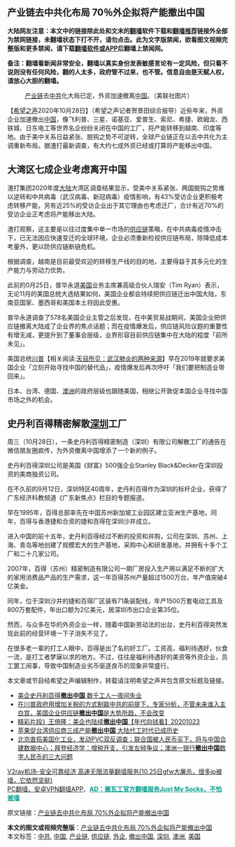  <h2>产业链去中共化布局 70％外企拟将产能撤出中国</h2> <p class="notice"><b>大陆网友注意：本文中的链接除此处和文末的<a href="https://github.com/bannedbook/fanqiang" >翻墙</a>软件下载和<a href="https://github.com/killgcd/justmysocks/blob/master/README.md">翻墙推荐</a>链接外全部为禁网链接，未翻墙状态下打不开，请勿点击。此为文字版禁闻，欲看图文视频完整版和更多禁闻，请下载<a href="https://github.com/bannedbook/fanqiang">翻墙软件或APP</a>后翻墙上禁闻网。</p><p>备注：翻墙看新闻非常安全，翻墙以真实身份发表敏感言论有一定风险，但只看不说则没有任何风险，翻的人太多，政府管不过来，也不管。信息自由是天赋人权，请放心大胆的翻墙。</b></p>  <div class="entry"> <figure><figcaption><a href="https://www.bannedbook.org/bnews/tag/%E4%BA%A7%E4%B8%9A%E9%93%BE/" class="st_tag internal_tag" rel="tag" title="标签 产业链 下的日志">产业链</a>去<a href="https://www.bannedbook.org/bnews/tag/%e4%b8%ad%e5%85%b1/" class="st_tag internal_tag" rel="tag" title="标签 中共 下的日志">中共</a>化大局已定，外资加速撤离<a href="https://www.bannedbook.org/bnews/tag/%E4%B8%AD%E5%9B%BD/" class="st_tag internal_tag" rel="tag" title="标签 中国 下的日志">中国</a>。（美联社图片）</figcaption></figure> <p>【<span class='wp_keywordlink_affiliate'><a href="https://www.soundofhope.org" title="希望之声" target="_blank">希望之声</a></span>2020年10月28日】（希望之声记者贺景田综合报导）近些年来，外资企业加速撤出<span class='wp_keywordlink_affiliate'><a href="https://www.bannedbook.org/" title="中国" target="_blank">中国</a></span>，像飞利普、三星、诺基亚、爱普生、索尼、希捷、欧姆龙、西铁城、日东电工等世界名企纷纷关闭在中国的工厂，将产能转移到越南、印度等地。由于美中关系日益紧张、脱钩之势不可逆转，全球产业链正在以去中共化为主调重新布局。据渣打最新调查，有大约七成外资已经或打算将产能移出中国。</p> <h2><strong>大湾区七成企业考虑离开中国</strong></h2> <p>渣打集团2020年度<span class='wp_keywordlink_affiliate'><a href="https://www.bannedbook.org/" title="大陆" target="_blank">大陆</a></span>大湾区调查结果显示，受美中关系紧张、两国脱钩之势难以逆转和中共病毒（武汉病毒、新冠病毒）疫情影响，有43%受访企业更积极考虑转移产能，另有近25%的受访企业出于其它理由也考虑迁厂，合计有近70%的受访企业正考虑将产能移出大陆。</p> <p>渣打观察，这主要是以往过度集中单一市场的<a href="https://www.bannedbook.org/bnews/tag/%E4%BE%9B%E5%BA%94%E9%93%BE/" class="st_tag internal_tag" rel="tag" title="标签 供应链 下的日志">供应链</a>策略，在中共病毒疫情冲击下，已无法因应快速变迁的全球环境，企业必须重新检视供应链布局，除降低成本考量外，更以防供应链断链危机。</p> <p>根据调查，越南是目前最受欢迎的转移生产线的目的地，主要得益于其多元化的生产能力与劳动力优势。</p>  <p>此前的0月25日，普华永道<a href="https://www.bannedbook.org/bnews/tag/%e7%be%8e%e5%9b%bd/" class="st_tag internal_tag" rel="tag" title="标签 美国 下的日志">美国</a>业务主席兼高级合伙人瑞安（Tim Ryan）表示，无论11月的美国总统大选结果如何，美国企业都会持续把供应链迁出中国大陆，东南亚国家、墨西哥和美国本土将因此受惠。</p> <p>普华永道调查了578名美国企业主管之后发现，在中美贸易战期间，美国企业把供应链撤离大陆成了企业界的焦点话题；而在疫情爆发后，供应链风险议题的重要性有增无减，更提升到了董事会层级，业界形容目前供应链集中在大陆的程度「前所未见」。</p> <p>美国总统<span class='wp_keywordlink'><a href="https://www.bannedbook.org/bnews/comments/20200816/1381118.html" title="天目所见：川普将再赢总统大选 共和党掌参众两院" target="_blank">川普</a></span>【相关阅读:<a href='https://www.bannedbook.org/bnews/comments/20200816/1381123.html' target='_blank'>天目所见：武汉肺炎的两种来源</a>】早在2019年就要求美国企业「立刻开始寻找中国的替代品」，疫情爆发后再次呼吁「我们要把制造业带回来」。</p> <p>日本、台湾、德国、<a href="https://www.bannedbook.org/bnews/tag/%e6%be%b3%e6%b4%b2/" class="st_tag internal_tag" rel="tag" title="标签 澳洲 下的日志">澳洲</a>的政府层级也跟随美国，相继公开敦促本国企业寻找中国市场之外的机会。</p>  <h2><strong>史丹利百得精密解散<a href="https://www.bannedbook.org/bnews/tag/%e6%b7%b1%e5%9c%b3/" class="st_tag internal_tag" rel="tag" title="标签 深圳 下的日志">深圳</a>工厂</strong></h2> <p>周三（10月28日），一条史丹利百得精密制造（深圳）有限公司解散工厂的通告在微信朋友圈疯传，为外资撤离中国增添了一个新的例子。</p> <p>史丹利百得深圳公司是美国《财富》500强企业Stanley Black&amp;Decker在深圳投资的美商独资公司。</p> <p>在不久前的9月12日，深圳特区40周年，史丹利百得作为深圳的标杆企业，获得了广东经济科教频道《广东新焦点》栏目的专题报道。</p> <p>早在1995年，百得总部率先在中国苏州新加坡工业园区建立亚洲生产基地，同年，百得与香港捷和合资的捷和百得在深圳沙井成立。</p>  <p>进入中国的前十五年，史丹利百得经过不断的投资和并购，公司在深圳、苏州、上海、青岛等地创建了规模宏大的生产基地，采购中心和研发基地，并拥有十多个工厂和二十几家公司。</p> <p>2007年，百得（苏州）精密制造有限公司一期厂房投入生产用以满足不断的扩大的家用消费品产品的生产需求，这一年百得苏州产量超过1500万台，年产值突破4亿美金。</p> <p>同年，位于深圳沙井的捷和百得厂区装有71条装配线，年产1500万套电动工具及800万套配件，年出口额为2亿美元，居深圳市出口企业第35位。</p> <p>然而，与众多在华的外资企业一样，随着中国新劳动法的出台，史丹利百得突然发现此前的经营环境一下子消失不见了。</p>  <p>在很多老一辈的打工人眼中，百得是出了名的好工厂。工资高，福利待遇好，伙食一流，是打工者梦寐以求的地方。不过，往往是福利待遇好的美资等外资企业，员工罢工闹事，导致中国制造业劣币驱逐良币的现象非常盛行。</p> <p>本文章或节目经希望之声编辑制作，转载请注明希望之声并包含原文标题及链接。</p> <ul class='op-related-articles' title='相关阅读'> <li><a href='https://www.bannedbook.org/bnews/ssgc/20201028/1421865.html' target='_blank'>美企史丹利百得<b>撤出中国</b> 数千工人一夜间失业</a></li> <li><a href='https://www.bannedbook.org/bnews/bannedvideo/20201027/1420960.html' target='_blank'>在川普政府用增加关税的方式制裁中共的前提下，专家分析，不管未来谁入主白宫，美国企业供应链<b>撤出中国</b>是大势所趋，不会改变</a></li> <li><a href='https://www.bannedbook.org/bnews/taiwannews/20201023/1419120.html' target='_blank'>精彩片段》王倚隆：美企也陆续<b>撤出中国</b>【年代向钱看】20201023</a></li> <li><a href='https://www.bannedbook.org/bnews/ssgc/20201015/1414295.html' target='_blank'>苹果促台湾供应商三成产能<b>撤出中国</b> 大陆代工时代已成历史</a></li> <li><a href='https://www.bannedbook.org/bnews/bannedvideo/20201015/1414229.html' target='_blank'>北京直捣美国化工业，发动PVC双反调查；联合国被人民币买下，将与中国合建数据中心；拜登经济学：增税开支，引发左倾争议；澳洲一银行<b>撤出中国</b>数字人民币的三大问题</a></li> </ul> <p class="texttj"> <a href="https://www.bannedbook.org/forum23/topic22702.html" target="_blank">V2ray机场-安全可靠经济 高速无限流量翻墙服务(10.25日gfw大屠杀，很多ip被墙，它依然坚挺)</a><br/> <a href="https://github.com/bannedbook/fanqiang/wiki/%E7%A6%81%E9%97%BB%E7%BD%91%E5%AE%89%E5%8D%93%E7%BF%BB%E5%A2%99%E6%96%B0%E9%97%BBAPP" target="_blank">PC翻墙、安卓VPN翻墙APP</a>、<span onclick="window.open('https://github.com/killgcd/justmysocks/blob/master/README.md')" style="font-weight:bold;color:#00A191;cursor:pointer;text-decoration:underline;outline:none">AD：搬瓦工官方翻墙服务Just My Socks，不怕被墙</span></p><p>原文链接：<a class="src_link"  href="https://www.soundofhope.org/post/436984" target="_blank">产业链去中共化布局 70%外企拟将产能撤出中国</a></p><a name='sharetosocial'></a>       <div><b>本文的图文或视频完整版</b>：<a href='https://www.bannedbook.org/bnews/comments/20201029/1421933.html'>产业链去中共化布局 70%外企拟将产能撤出中国</a></div>  </div><!--END ENTRY--> <div class="postfooter"> <div>本文标签：<a href="https://www.bannedbook.org/bnews/tag/%e4%b8%ad%e5%85%b1/" rel="tag">中共</a>, <a href="https://www.bannedbook.org/bnews/tag/%E4%B8%AD%E5%9B%BD/" rel="tag">中国</a>, <a href="https://www.bannedbook.org/bnews/tag/%E4%BA%A7%E4%B8%9A%E9%93%BE/" rel="tag">产业链</a>, <a href="https://www.bannedbook.org/bnews/tag/%E4%BE%9B%E5%BA%94%E9%93%BE/" rel="tag">供应链</a>, <a href="https://www.bannedbook.org/bnews/tag/%E5%A4%96%E4%BC%81/" rel="tag">外企</a>, <a href="https://www.bannedbook.org/bnews/tag/%E6%92%A4%E5%87%BA%E4%B8%AD%E5%9B%BD/" rel="tag">撤出中国</a>, <a href="https://www.bannedbook.org/bnews/tag/%e6%b7%b1%e5%9c%b3/" rel="tag">深圳</a>, <a href="https://www.bannedbook.org/bnews/tag/%e6%be%b3%e6%b4%b2/" rel="tag">澳洲</a>, <a href="https://www.bannedbook.org/bnews/tag/%e7%be%8e%e5%9b%bd/" rel="tag">美国</a></div>  </div><!--END POSTFOOTER--> 